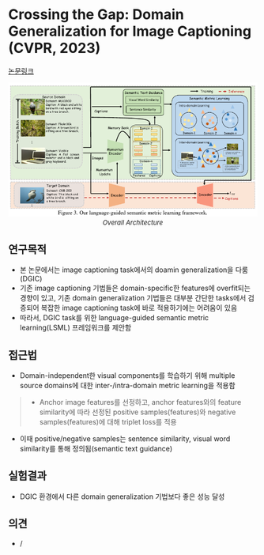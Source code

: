 # Crossing the Gap: Domain Generalization for Image Captioning (CVPR, 2023)

[논문링크](https://openaccess.thecvf.com/content/CVPR2023/html/Ren_Crossing_the_Gap_Domain_Generalization_for_Image_Captioning_CVPR_2023_paper.html)

<p align="center">
    <img width="700" alt='fig1' src="./img/15_05_01.png?raw=true"></br>
    <em><font size=2>Overall Architecture</font></em>
</p>

## 연구목적
- 본 논문에서는 image captioning task에서의 doamin generalization을 다룸(DGIC)
- 기존 image captioning 기법들은 domain-specific한 features에 overfit되는 경향이 있고, 기존 domain generalization 기법들은 대부분 간단한 tasks에서 검증되어 복잡한 image captioning task에 바로 적용하기에는 어려움이 있음
- 따라서, DGIC task를 위한 language-guided semantic metric learning(LSML) 프레임워크를 제안함

## 접근법
- Domain-independent한 visual components를 학습하기 위해 multiple source domains에 대한 inter-/intra-domain metric learning을 적용함
> - Anchor image features를 선정하고, anchor features와의 feature similarity에 따라 선정된 positive samples(features)와 negative samples(features)에 대해 triplet loss를 적용
- 이때 positive/negative samples는 sentence similarity, visual word similarity를 통해 정의됨(semantic text guidance)

## 실험결과
- DGIC 환경에서 다른 domain generalization 기법보다 좋은 성능 달성

## 의견
- /